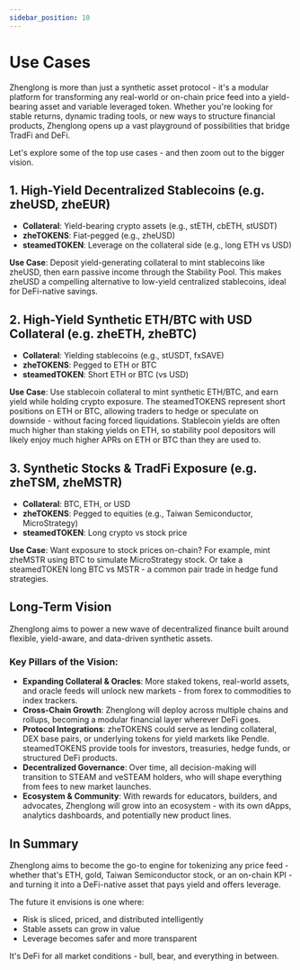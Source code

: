```yaml
---
sidebar_position: 10
---
```


# Use Cases

Zhenglong is more than just a synthetic asset protocol - it's a modular platform for transforming any real-world or on-chain price feed into a yield-bearing asset and variable leveraged token. Whether you're looking for stable returns, dynamic trading tools, or new ways to structure financial products, Zhenglong opens up a vast playground of possibilities that bridge TradFi and DeFi.

Let's explore some of the top use cases - and then zoom out to the bigger vision.

## 1. High-Yield Decentralized Stablecoins (e.g. zheUSD, zheEUR)

- **Collateral**: Yield-bearing crypto assets (e.g., stETH, cbETH, stUSDT)
- **zheTOKENS**: Fiat-pegged (e.g., zheUSD)
- **steamedTOKEN**: Leverage on the collateral side (e.g., long ETH vs USD)

**Use Case**:
Deposit yield-generating collateral to mint stablecoins like zheUSD, then earn passive income through the Stability Pool. This makes zheUSD a compelling alternative to low-yield centralized stablecoins, ideal for DeFi-native savings.

## 2. High-Yield Synthetic ETH/BTC with USD Collateral (e.g. zheETH, zheBTC)

- **Collateral**: Yielding stablecoins (e.g., stUSDT, fxSAVE)
- **zheTOKENS**: Pegged to ETH or BTC
- **steamedTOKEN**: Short ETH or BTC (vs USD)

**Use Case**:
Use stablecoin collateral to mint synthetic ETH/BTC, and earn yield while holding crypto exposure. The steamedTOKENS represent short positions on ETH or BTC, allowing traders to hedge or speculate on downside - without facing forced liquidations. Stablecoin yields are often much higher than staking yields on ETH, so stability pool depositors will likely enjoy much higher APRs on ETH or BTC than they are used to.

## 3. Synthetic Stocks & TradFi Exposure (e.g. zheTSM, zheMSTR)

- **Collateral**: BTC, ETH, or USD
- **zheTOKENS**: Pegged to equities (e.g., Taiwan Semiconductor, MicroStrategy)
- **steamedTOKEN**: Long crypto vs stock price

**Use Case**:
Want exposure to stock prices on-chain? For example, mint zheMSTR using BTC to simulate MicroStrategy stock. Or take a steamedTOKEN long BTC vs MSTR - a common pair trade in hedge fund strategies.

## Long-Term Vision

Zhenglong aims to power a new wave of decentralized finance built around flexible, yield-aware, and data-driven synthetic assets.

### Key Pillars of the Vision:

- **Expanding Collateral & Oracles**: More staked tokens, real-world assets, and oracle feeds will unlock new markets - from forex to commodities to index trackers.
- **Cross-Chain Growth**: Zhenglong will deploy across multiple chains and rollups, becoming a modular financial layer wherever DeFi goes.
- **Protocol Integrations**: zheTOKENS could serve as lending collateral, DEX base pairs, or underlying tokens for yield markets like Pendle. steamedTOKENS provide tools for investors, treasuries, hedge funds, or structured DeFi products.
- **Decentralized Governance**: Over time, all decision-making will transition to STEAM and veSTEAM holders, who will shape everything from fees to new market launches.
- **Ecosystem & Community**: With rewards for educators, builders, and advocates, Zhenglong will grow into an ecosystem - with its own dApps, analytics dashboards, and potentially new product lines.

## In Summary

Zhenglong aims to become the go-to engine for tokenizing any price feed - whether that's ETH, gold, Taiwan Semiconductor stock, or an on-chain KPI - and turning it into a DeFi-native asset that pays yield and offers leverage.

The future it envisions is one where:

- Risk is sliced, priced, and distributed intelligently
- Stable assets can grow in value
- Leverage becomes safer and more transparent

It's DeFi for all market conditions - bull, bear, and everything in between.
